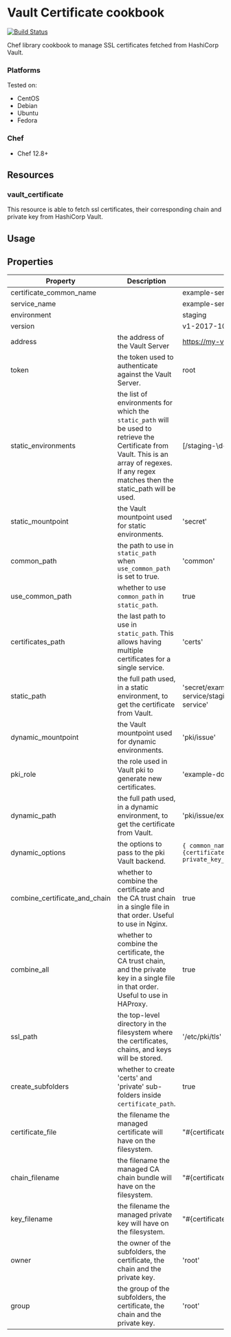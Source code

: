 Vault Certificate cookbook
==========================

[![Build Status](https://travis-ci.org/ist-dsi/cookbook-vault-certificate.svg?branch=master)](https://travis-ci.org/ist-dsi/cookbook-vault-certificate)

Chef library cookbook to manage SSL certificates fetched from HashiCorp Vault.

### Platforms

Tested on:

- CentOS
- Debian
- Ubuntu
- Fedora

### Chef

- Chef 12.8+

## Resources

### vault_certificate

This resource is able to fetch ssl certificates, their corresponding chain and private key from HashiCorp Vault.

## Usage



## Properties

Property                      | Description                                                                                        | Example                                  | Default
----------------------------- | -------------------------------------------------------------------------------------------------- | ---------------------------------------- | ---------------------
certificate_common_name       |                                                                                                    | example-service.example.com              | Resource name
service_name                  |                                                                                                    | example-service                          | Must be specified.
environment                   |                                                                                                    | staging                                  | node.environment
version                       |                                                                                                    | v1-2017-10-15                            | Empty string.
address                       | the address of the Vault Server                                                                    | https://my-vault.example.com             | http://127.0.0.1:8200
token                         | the token used to authenticate against the Vault Server.                                           | root                                     | efad6fc1-bf37-7a10-fb78-67ae8756c219
static_environments           | the list of environments for which the `static_path` will be used to retrieve the Certificate from Vault. This is an array of regexes. If any regex matches then the static_path will be used. | [/staging-\d+/, /production | [/production/, /staging/]
static_mountpoint             | the Vault mountpoint used for static environments.                                                 | 'secret'                                 | 'secret'
common_path                   | the path to use in `static_path` when `use_common_path` is set to true.                            | 'common'                                 | 'common'
use_common_path               | whether to use `common_path` in `static_path`.                                                     | true                                     | true
certificates_path             | the last path to use in `static_path`. This allows having multiple certificates for a single service. | 'certs'                               | 'certificates'
static_path                   | the full path used, in a static environment, to get the certificate from Vault.                    | 'secret/example-service/staging/common/certificates/example-service' | Explained below.
dynamic_mountpoint            | the Vault mountpoint used for dynamic environments.                                                | 'pki/issue'                              | 'pki/issue'
pki_role                      | the role used in Vault pki to generate new certificates.                                           | 'example-dot-com'                        | nil. On dynamic environments it must be specified.
dynamic_path                  | the full path used, in a dynamic environment, to get the certificate from Vault.                   | 'pki/issue/example-dot-com'              | Explained below.
dynamic_options               | the options to pass to the pki Vault backend.                                                      | `{ common_name: "#{certificate_common_name}", private_key_format: 'pkcs8' }` | `{ common_name: "#{certificate_common_name}" }`
combine_certificate_and_chain | whether to combine the certificate and the CA trust chain in a single file in that order. Useful to use in Nginx. | true | false
combine_all                   | whether to combine the certificate, the CA trust chain, and the private key in a single file in that order. Useful to use in HAProxy. | true | false
ssl_path                      | the top-level directory in the filesystem where the certificates, chains, and keys will be stored. | '/etc/pki/tls' | The default value is SO dependent.
create_subfolders             | whether to create 'certs' and 'private' sub-folders inside `certificate_path`.                     | true | The default value is SO dependent.
certificate_file              | the filename the managed certificate will have on the filesystem. | "#{certificate_common_name}.pem" | "#{certificate_common_name}.pem"
chain_filename                | the filename the managed CA chain bundle will have on the filesystem. | "#{certificate_common_name}-bundle.crt" | "#{certificate_common_name}-bundle.crt"
key_filename                  | the filename the managed private key will have on the filesystem. | "#{certificate_common_name}.key" | "#{certificate_common_name}.key"
owner                         | the owner of the subfolders, the certificate, the chain and the private key. | 'root' | 'root'
group                         | the group of the subfolders, the certificate, the chain and the private key. | 'root' | 'root'

